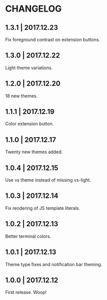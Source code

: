 # CHANGELOG

## 1.3.1 | 2017.12.23

Fix foreground contrast on extension buttons.

## 1.3.0 | 2017.12.22

Light theme variations.

## 1.2.0 | 2017.12.20

18 new themes.

## 1.1.1 | 2017.12.19

Color extension button.

## 1.1.0 | 2017.12.17

Twenty new themes added.

## 1.0.4 | 2017.12.15

Use vs theme instead of missing vs-light.

## 1.0.3 | 2017.12.14

Fix rendering of JS template literals.

## 1.0.2 | 2017.12.13

Better terminal colors.

## 1.0.1 | 2017.12.13

Theme type fixes and notification bar theming.

## 1.0.0 | 2017.12.12

First release. Woop!